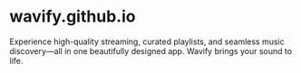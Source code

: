 # wavify.github.io
Experience high-quality streaming, curated playlists, and seamless music discovery—all in one beautifully designed app. Wavify brings your sound to life.
